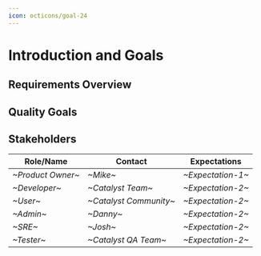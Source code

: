 ```yaml
---
icon: octicons/goal-24
---
```


# Introduction and Goals

<!-- See: https://docs.arc42.org/section-1/ -->

## Requirements Overview

## Quality Goals

## Stakeholders

| Role/Name   | Contact        | Expectations       |
|-------------|----------------|--------------------|
| *~Product Owner~* | *~Mike~* | *~Expectation-1~* |
| *~Developer~* | *~Catalyst Team~* | *~Expectation-2~* |
| *~User~* | *~Catalyst Community~* | *~Expectation-2~* |
| *~Admin~* | *~Danny~* | *~Expectation-2~* |
| *~SRE~* | *~Josh~* | *~Expectation-2~* |
| *~Tester~* | *~Catalyst QA Team~* | *~Expectation-2~* |
